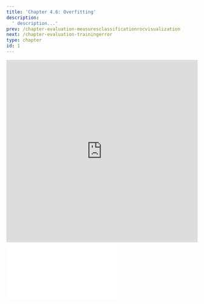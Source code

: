 ```yaml
---
title: 'Chapter 4.6: Overfitting'
description:
  ' description...'
prev: /chapter-evaluation-measuresclassificationrocvisualization
next: /chapter-evaluation-trainingerror
type: chapter
id: 1
---
```


<exercise id="1" title="Video Lecture">

<iframe width="100%" height="480" src="https://www.youtube.com/embed/zSlrfST8bEg" frameborder="0" allow="accelerometer; autoplay; encrypted-media; gyroscope; picture-in-picture" allowfullscreen></iframe>

</exercise>

<exercise id="2" title="Slides">

<object data="pdfs/4/slides-evaluation-overfitting.pdf" type="application/pdf" style="width:100%;height:480px">
    <embed src="pdfs/4/slides-evaluation-overfitting.pdf" type="application/pdf" />
</object>

</exercise>
